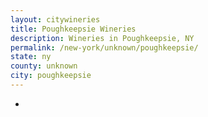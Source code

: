 ```yaml
---
layout: citywineries
title: Poughkeepsie Wineries
description: Wineries in Poughkeepsie, NY
permalink: /new-york/unknown/poughkeepsie/
state: ny
county: unknown
city: poughkeepsie
---
```

-
